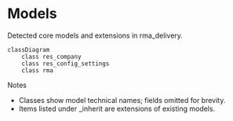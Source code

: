 # Models

Detected core models and extensions in rma_delivery.

```mermaid
classDiagram
    class res_company
    class res_config_settings
    class rma
```

Notes
- Classes show model technical names; fields omitted for brevity.
- Items listed under _inherit are extensions of existing models.
